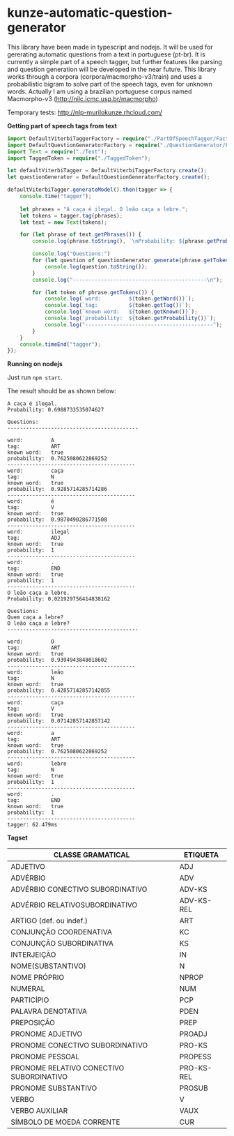 # kunze-automatic-question-generator
This library have been made in typescript and nodejs. It will be used for gererating automatic questions from a text in portuguese (pt-br). It is currently a simple part of a speech tagger, but further features like parsing and question generation will be developed in the near future. This library works through a corpora (corpora/macmorpho-v3/train) and uses a probabilistic bigram to solve part of the speech tags, even for unknown words. Actually I am using a brazilian portuguese corpus named Macmorpho-v3 (http://nilc.icmc.usp.br/macmorpho)

Temporary tests: http://nlp-murilokunze.rhcloud.com/

<strong>Getting part of speech tags from text</strong>

```typescript
import DefaultViterbiTaggerFactory = require("./PartOfSpeechTagger/Factory/DefaultViterbiTaggerFactory");
import DefaultQuestionGeneratorFactory = require("./QuestionGenerator/Factory/DefaultQuestionGeneratorFactory");
import Text = require("./Text");
import TaggedToken = require("./TaggedToken");

let defaultViterbiTagger = DefaultViterbiTaggerFactory.create();
let questionGenerator = DefaultQuestionGeneratorFactory.create();

defaultViterbiTagger.generateModel().then(tagger => {
    console.time("tagger");
    
    let phrases = "A caça é ilegal. O leão caça a lebre.";
    let tokens = tagger.tag(phrases);
    let text = new Text(tokens);

    for (let phrase of text.getPhrases()) {
        console.log(phrase.toString(), `\nProbability: ${phrase.getProbability()}\n`);

        console.log("Questions:")
        for (let question of questionGenerator.generate(phrase.getTokens(false))) {
            console.log(question.toString());
        }
        console.log("-------------------------------------------\n");

        for (let token of phrase.getTokens()) {
            console.log(`word:         ${token.getWord()}`);
            console.log(`tag:          ${token.getTag()}`);
            console.log(`known word:   ${token.getKnown()}`);
            console.log(`probability:  ${token.getProbability()}`);
            console.log("-----------------------------------------");
        }
    }
    console.timeEnd("tagger");
});
```

<strong>Running on nodejs</strong>

Just run ```npm start```.

The result should be as shown below:
```
A caça é ilegal.
Probability: 0.6988733535074627

Questions:
------------------------------------------

word:         A
tag:          ART
known word:   true
probability:  0.7625080622869252
-----------------------------------------
word:         caça
tag:          N
known word:   true
probability:  0.9285714285714286
-----------------------------------------
word:         é
tag:          V
known word:   true
probability:  0.9870490286771508
-----------------------------------------
word:         ilegal
tag:          ADJ
known word:   true
probability:  1
-----------------------------------------
word:         .
tag:          END
known word:   true
probability:  1
-----------------------------------------
O leão caça a lebre.
Probability: 0.021929756414838162

Questions:
Quem caça a lebre?
O leão caça a lebre?
------------------------------------------

word:         O
tag:          ART
known word:   true
probability:  0.9394943848018602
-----------------------------------------
word:         leão
tag:          N
known word:   true
probability:  0.42857142857142855
-----------------------------------------
word:         caça
tag:          V
known word:   true
probability:  0.07142857142857142
-----------------------------------------
word:         a
tag:          ART
known word:   true
probability:  0.7625080622869252
-----------------------------------------
word:         lebre
tag:          N
known word:   true
probability:  1
-----------------------------------------
word:         .
tag:          END
known word:   true
probability:  1
-----------------------------------------
tagger: 62.479ms
```

<strong>Tagset</strong>

<table>
    <thead>
        <tr>
            <th>CLASSE GRAMATICAL</th>
            <th>ETIQUETA</th>
        </tr>
    </thead>
    <tbody>
        <tr>
            <td>ADJETIVO</td>
            <td>ADJ</td>
        </tr>
        <tr>
            <td>ADVÉRBIO</td>
            <td>ADV</td>
        </tr>
        <tr>
            <td>ADVÉRBIO CONECTIVO SUBORDINATIVO</td>
            <td>ADV-KS</td>
        </tr>
        <tr>
            <td>ADVÉRBIO RELATIVOSUBORDINATIVO</td>
            <td>ADV-KS-REL</td>
        </tr>
        <tr>
            <td>ARTIGO (def. ou indef.)</td>
            <td>ART</td>
        </tr>
        <tr>
            <td>CONJUNÇÃO COORDENATIVA </td>
            <td>KC</td>
        </tr>
        <tr>
            <td>CONJUNÇÃO SUBORDINATIVA</td>
            <td>KS</td>
        </tr>
        <tr>
            <td>INTERJEIÇÃO </td>
            <td>IN</td>
        </tr>
        <tr>
            <td>NOME(SUBSTANTIVO)</td>
            <td>N</td>
        </tr>
        <tr>
            <td>NOME PRÓPRIO</td>
            <td>NPROP</td>
        </tr>
        <tr>
            <td>NUMERAL</td>
            <td>NUM</td>
        </tr>
        <tr>
            <td>PARTICÍPIO</td>
            <td>PCP</td>
        </tr>
        <tr>
            <td>PALAVRA DENOTATIVA </td>
            <td>PDEN</td>
        </tr>
        <tr>
            <td>PREPOSIÇÃO</td>
            <td>PREP</td>
        </tr>
        <tr>
            <td>PRONOME ADJETIVO</td>
            <td>PROADJ</td>
        </tr>
        <tr>
            <td>PRONOME CONECTIVO SUBORDINATIVO</td>
            <td>PRO-KS</td>
        </tr>
        <tr>
            <td>PRONOME PESSOAL</td>
            <td>PROPESS</td>
        </tr>
        <tr>
            <td>PRONOME RELATIVO CONECTIVO SUBORDINATIVO</td>
            <td>PRO-KS-REL</td>
        </tr>
        <tr>
            <td>PRONOME SUBSTANTIVO</td>
            <td>PROSUB</td>
        </tr>
        <tr>
            <td>VERBO</td>
            <td>V</td>
        </tr>
        <tr>
            <td>VERBO AUXILIAR</td>
            <td>VAUX</td>
        </tr>
        <tr>
            <td>SÍMBOLO DE MOEDA CORRENTE</td>
            <td>CUR</td>
        </tr>
    </tbody>
</table>